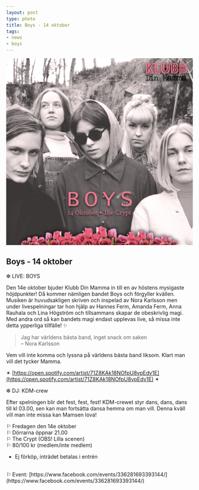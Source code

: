```yaml
---
layout: post
type: photo
title: Boys - 14 oktober
tags:
- news
- boys
---
```


<img class="news-photo" src="/img/news/BoysPR2.png" alt="Boys - 14 oktober" />

## Boys - 14 oktober

❇ LIVE: BOYS

Den 14e oktober bjuder Klubb Din Mamma in till en av höstens mysigaste höjdpunkter! Då kommer nämligen bandet Boys och förgyller kvällen. Musiken är huvudsakligen skriven och inspelad av Nora Karlsson men under livespelningar tar hon hjälp av Hannes Ferm, Amanda Ferm, Anna Rauhala och Lina Högström och tillsammans skapar de obeskrivlig magi. Med andra ord så kan bandets magi endast upplevas live, så missa inte detta ypperliga tillfälle! ✨

> Jag har världens bästa band, inget snack om saken<br />
> – Nora Karlsson

Vem vill inte komma och lyssna på världens bästa band liksom. Klart man vill det tycker Mamma.

✴ [https://open.spotify.com/artist/71Z8KAk18NOfpU8vpEdv1E](https://open.spotify.com/artist/71Z8KAk18NOfpU8vpEdv1E) ✴

❇ DJ: KDM-crew

Efter spelningen blir det fest, fest, fest! KDM-crewet styr dans, dans, dans till kl 03.00, sen kan man fortsätta dansa hemma om man vill. Denna kväll vill man inte missa kan Mamsen lova!

⚐ Fredagen den 14e oktober<br />
⚐ Dörrarna öppnar 21.00<br />
⚐ The Crypt (OBS! Lilla scenen)<br />
⚐ 80/100 kr (medlem/inte medlem)<br />
- Ej förköp, inträdet betalas i entrén<br />
<br />
⚐ Event: [https://www.facebook.com/events/336281693393144/](https://www.facebook.com/events/336281693393144/)
